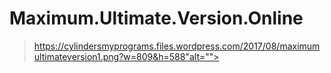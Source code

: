 # Maximum.Ultimate.Version.Online
>https://cylindersmyprograms.files.wordpress.com/2017/08/maximumultimateversion1.png?w=809&h=588"alt=""></strong></p>

